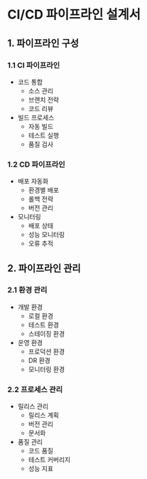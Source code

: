 # CI/CD 파이프라인 설계서

## 1. 파이프라인 구성

### 1.1 CI 파이프라인
- 코드 통합
  - 소스 관리
  - 브랜치 전략
  - 코드 리뷰
- 빌드 프로세스
  - 자동 빌드
  - 테스트 실행
  - 품질 검사

### 1.2 CD 파이프라인
- 배포 자동화
  - 환경별 배포
  - 롤백 전략
  - 버전 관리
- 모니터링
  - 배포 상태
  - 성능 모니터링
  - 오류 추적

## 2. 파이프라인 관리

### 2.1 환경 관리
- 개발 환경
  - 로컬 환경
  - 테스트 환경
  - 스테이징 환경
- 운영 환경
  - 프로덕션 환경
  - DR 환경
  - 모니터링 환경

### 2.2 프로세스 관리
- 릴리스 관리
  - 릴리스 계획
  - 버전 관리
  - 문서화
- 품질 관리
  - 코드 품질
  - 테스트 커버리지
  - 성능 지표 